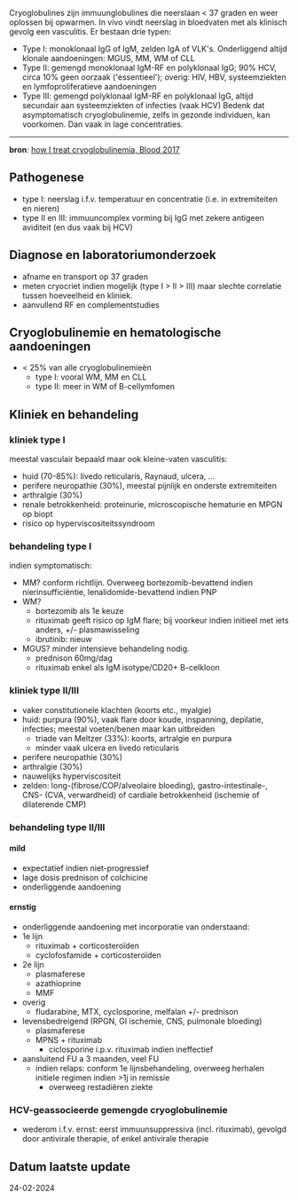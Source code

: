 Cryoglobulines zijn immuunglobulines die neerslaan < 37 graden en weer oplossen bij opwarmen. In vivo vindt neerslag in bloedvaten met als klinisch gevolg een vasculitis. Er bestaan drie typen:
- Type I: monoklonaal IgG of IgM, zelden IgA of VLK's. Onderliggend altijd klonale aandoeningen: MGUS, MM, WM of CLL
- Type II: gemengd monoklonaal IgM-RF en polyklonaal IgG; 90% HCV, circa 10% geen oorzaak ('essentieel'); overig: HIV, HBV, systeemziekten en lymfoproliferatieve aandoeningen
- Type III: gemengd polyklonaal IgM-RF en polyklonaal IgG, altijd secundair aan systeemziekten of infecties (vaak HCV)
Bedenk dat asymptomatisch cryoglobulinemie, zelfs in gezonde individuen, kan voorkomen. Dan vaak in lage concentraties.
___
**bron**: [how I treat cryoglobulinemia, Blood 2017](https://ashpublications.org/blood/article/129/3/289/36030/How-I-treat-cryoglobulinemia) 
## Pathogenese
- type I: neerslag i.f.v. temperatuur en concentratie (i.e. in extremiteiten en nieren)
- type II en III: immuuncomplex vorming bij IgG met zekere antigeen aviditeit (en dus vaak bij HCV)
## Diagnose en laboratoriumonderzoek
- afname en transport op 37 graden
- meten cryocriet indien mogelijk (type I > II > III) maar slechte correlatie tussen hoeveelheid en kliniek.
- aanvullend RF en complementstudies
## Cryoglobulinemie en hematologische aandoeningen
- < 25% van alle cryoglobulinemieën
	- type I: vooral WM, MM en CLL
	- type II: meer in WM of B-cellymfomen
## Kliniek en behandeling
### kliniek type I
meestal vasculair bepaald maar ook kleine-vaten vasculitis:
- huid (70-85%): livedo reticularis, Raynaud, ulcera, ...
- perifere neuropathie (30%), meestal pijnlijk en onderste extremiteiten
- arthralgie (30%)
- renale betrokkenheid: proteinurie, microscopische hematurie en MPGN op biopt
- risico op hyperviscositeitssyndroom
### behandeling type I
indien symptomatisch:
- MM? conform richtlijn. Overweeg bortezomib-bevattend indien nierinsufficiëntie, lenalidomide-bevattend indien PNP
- WM? 
	- bortezomib als 1e keuze
	- rituximab geeft risico op IgM flare; bij voorkeur indien initieel met iets anders, +/- plasmawisseling
	- ibrutinib: nieuw
- MGUS? minder intensieve behandeling nodig. 
	- prednison 60mg/dag
	- rituximab enkel als IgM isotype/CD20+ B-celkloon
### kliniek type II/III
- vaker constitutionele klachten (koorts etc., myalgie)
- huid: purpura (90%), vaak flare door koude, inspanning, depilatie, infecties; meestal voeten/benen maar kan uitbreiden
	- triade van Meltzer (33%): koorts, artralgie en purpura
	- minder vaak ulcera en livedo reticularis
- perifere neuropathie (30%)
- arthralgie (30%)
- nauwelijks hyperviscositeit
- zelden: long-(fibrose/COP/alveolaire bloeding), gastro-intestinale-, CNS- (CVA, verwardheid) of cardiale betrokkenheid (ischemie of dilaterende CMP)
### behandeling type II/III
#### mild
- expectatief indien niet-progressief
- lage dosis prednison of colchicine
- onderliggende aandoening
#### ernstig
- onderliggende aandoening met incorporatie van onderstaand:
- 1e lijn
	- rituximab + corticosteroïden
	- cyclofosfamide + corticosteroïden
- 2e lijn
	- plasmaferese
	- azathioprine
	- MMF
- overig
	- fludarabine, MTX, cyclosporine, melfalan +/- prednison
- levensbedreigend (RPGN, GI ischemie, CNS, pulmonale bloeding)
	- plasmaferese
	- MPNS + rituximab
		- ciclosporine i.p.v. rituximab indien ineffectief
- aansluitend FU a 3 maanden, veel FU
	- indien relaps: conform 1e lijnsbehandeling, overweeg herhalen initiele regimen indien >1j in remissie
		- overweeg restadiëren ziekte
### HCV-geassocieerde gemengde cryoglobulinemie
- wederom i.f.v. ernst: eerst immuunsuppressiva (incl. rituximab), gevolgd door antivirale therapie, of enkel antivirale therapie
## Datum laatste update
24-02-2024